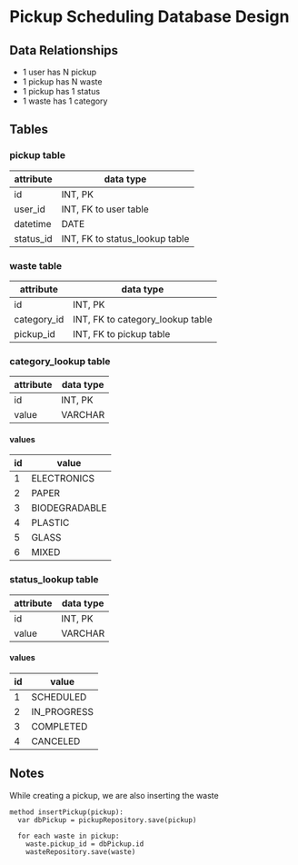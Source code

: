 # Pickup Scheduling Database Design

## Data Relationships

- 1 user has N pickup
- 1 pickup has N waste
- 1 pickup has 1 status
- 1 waste has 1 category

## Tables

### pickup table

| attribute                | data type                        |
| ------------------------ | ---------------------------------|
| id                       | INT, PK                          |
| user_id                  | INT, FK to user table            |
| datetime                 | DATE                             |
| status_id                | INT, FK to status_lookup table   |

### waste table

| attribute                | data type                        |
| ------------------------ | ---------------------------------|
| id                       | INT, PK                          |
| category_id              | INT, FK to category_lookup table |
| pickup_id                | INT, FK to pickup table   |


### category_lookup table

| attribute                | data type            |
| ------------------------ | -------------------- |
| id                       | INT, PK              |
| value                    | VARCHAR              |

#### values

| id                       |       value         |
| ------------------------ | --------------------|
| 1                        | ELECTRONICS         |
| 2                        | PAPER               |
| 3                        | BIODEGRADABLE       |
| 4                        | PLASTIC             |
| 5                        | GLASS               |
| 6                        | MIXED               |

### status_lookup table

| attribute                | data type            |
| ------------------------ | -------------------- |
| id                       | INT, PK              |
| value                    | VARCHAR              |

#### values

| id                       |       value         |
| ------------------------ | --------------------|
| 1                        | SCHEDULED           |
| 2                        | IN_PROGRESS         |
| 3                        | COMPLETED           |
| 4                        | CANCELED            |

## Notes

While creating a pickup, we are also inserting the waste

```
method insertPickup(pickup):
  var dbPickup = pickupRepository.save(pickup)

  for each waste in pickup:
    waste.pickup_id = dbPickup.id
    wasteRepository.save(waste)
```
